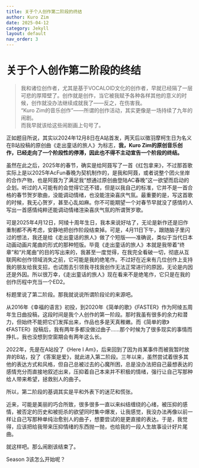```yaml
---
title: 关于个人创作第二阶段的终结
author: Kuro Zim
date: 2025-04-12
category: Jekyll
layout: default
nav_order: 3
---
```


# 关于个人创作第二阶段的终结

> 我和诸位创作者，尤其是基于VOCALOID文化的创作者，早就已经隔了一层可悲的厚障壁了。创作就是创作，当它被我赋予各种各样其他的意义的时候，创作就没办法继续成就我了——反之，在伤害我。<br/>“Kuro Zim的音乐创作”——所谓的创作活动，其实更像是一场持续了九年的闹剧。<br/>而我早就该给这些闹剧画上句号了。

正如题目所说，其实以2024年12月8日在A站首发，两天后以徵羽摩柯生日为名义在B站投稿的原创曲《走出童话的旅人》为标志，**我，Kuro Zim的原创音乐创作，已经走向了一个阶段性的停滞，因此也不得不主动宣告一个阶段的终结。**

虽然在此之后，2025年的春节，确实是给阿聂写了一首《红包拿来》，不过那首歌实际上是以2025年AcFun春晚为契机制作的，是我和阿聂，或者说整个团火坐岸的合作产物，也是阿聂为了满足我“想通过原创曲登陆AC春晚”这一欲望而启动的企划。听过的人可能有的会觉得它还不错，但是以我自己的标准，它并不是一首合格的春节贺岁歌曲，没能调动情绪，也没能渲染喜庆气氛。最重要的是，写这首歌的时候，我无心贺岁，甚至心乱如麻。你不可能期望一个对春节早就没了感情的人写出一首感情纯粹还能调动情绪渲染喜庆气氛的所谓贺岁歌。

可是2025年4月12日，阿绫十周年生日，我本来说好咕了，无论是新作还是旧作重制都不再考虑，安静地把创作阶段结束掉。可是，4月11日下午，跟随脑子里闪过的想法，我还是给《走出童话的旅人》做了个短版——准确说，类似于当代日本动画动画片尾曲的形式的那种短版。毕竟《走出童话的旅人》本就是我带着“终章”和“片尾曲”的目的写出来的，我甚至一度觉得，在我完全看破一切，彻底从互联网和创作领域消失之前，它可能是我的绝笔作。不过好在近来有几位创作上支持我的朋友给我支招，也试图去引领我寻找我创作无法正常进行的原因，无论是内因还是外因。所以很万幸，《走出童话的旅人》现在看来不是绝笔作，它只是在我的创作历程中充当一个ED2。

标题里说了第二阶段。那我就说说所谓阶段论的来源吧。

从2016年《幸福的语言》初投，到2020年《简单的歌》《FASTER》作为阿绫五周年生日曲投稿，这段时间是我个人创作的第一阶段。那时我虽有很多的余力和潜力，但始终不能把它们发挥出来，作品也多是天真稚嫩。而《简单的歌》《FASTER》投稿后，我有两年多都没做过曲子……那个时候为了很多现实的事情而挣扎，我也没想到空窗期会有两年这么长。

2022年，先是在A站投了《Here I Am》，后来回到了因为肖某事件而被我暂时放弃的B站，投了《答案是爱》，就此进入第二阶段。三年以来，虽然尝试着很多其他的表达方式和风格，但自己总被过去的心魔所困，总是没办法把自己最想表达的感情充分而直接地叙述出来，压抑着自己本来并不积极的情绪，强行让自己写那种给人带来希望，拯救别人的曲子。

所以，第二阶段的基调其实是平和外表下的迷茫和慌张。

近来，可能是美丽的巧合所致，很多很多一直以来纠结缠绕的心绪，被压抑的感情，被否定的历史和被扼杀的欲望同时集中爆发，让我感觉，我没办法再像以前一样让自己写那种单纯治愈别人的曲子，想要尝试的是更直接的表达。于是，我觉得，应该把给我带来压抑情绪的东西抛一抛，也给我的一段人生故事设计好片尾曲。

就这样吧。那么闹剧该结束了。

Season 3该怎么开始呢？